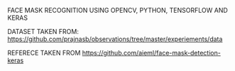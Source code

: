 FACE MASK RECOGNITION USING OPENCV, PYTHON, TENSORFLOW AND KERAS

DATASET TAKEN FROM: https://github.com/prajnasb/observations/tree/master/experiements/data

REFERECE TAKEN FROM https://github.com/aieml/face-mask-detection-keras

